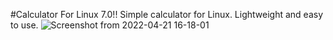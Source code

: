 #Calculator For Linux 7.0!!
Simple calculator for Linux.
Lightweight and easy to use.
![Screenshot from 2022-04-21 16-18-01](https://user-images.githubusercontent.com/52569279/164490725-bb8bd3c1-9df2-4073-a795-04b2c7ab7fcc.png)

